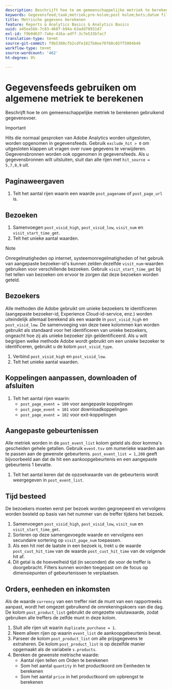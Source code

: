 ```yaml
---
description: Beschrijft hoe te om gemeenschappelijke metriek te berekenen gebruikend gegevensvoer.
keywords: Gegevensfeed;taak;metriek;pre-kolom;post kolom;bots;datum filteren;gebeurtenistekenreeks;common;formules
title: Metrische gegevens berekenen
feature: Reports & Analytics Basics & Analytics Basics
uuid: a45ea5bb-7c83-468f-b94a-63add78931d7
exl-id: f9b0d637-7a6e-416a-adff-3c7e533bfac7
translation-type: tm+mt
source-git-commit: f9b5380cfb2cdfe1827b8ee70f60c65ff5004b48
workflow-type: tm+mt
source-wordcount: '462'
ht-degree: 0%

---
```


# Gegevensfeeds gebruiken om algemene metriek te berekenen

Beschrijft hoe te om gemeenschappelijke metriek te berekenen gebruikend gegevensvoer.

>[!IMPORTANT]
>
>Hits die normaal gesproken van Adobe Analytics worden uitgesloten, worden opgenomen in gegevensfeeds. Gebruik `exclude_hit > 0` om uitgesloten klappen uit vragen over ruwe gegevens te verwijderen. Gegevensbronnen worden ook opgenomen in gegevensfeeds. Als u gegevensbronnen wilt uitsluiten, sluit dan alle rijen met `hit_source = 5,7,8,9` uit.

## Paginaweergaven

1. Telt het aantal rijen waarin een waarde `post_pagename` of `post_page_url` is.

## Bezoeken

1. Samenvoegen `post_visid_high`, `post_visid_low`, `visit_num` en `visit_start_time_gmt`.
1. Telt het unieke aantal waarden.

>[!NOTE]
>
>Onregelmatigheden op internet, systeemonregelmatigheden of het gebruik van aangepaste bezoeker-id&#39;s kunnen zelden dezelfde `visit_num`-waarden gebruiken voor verschillende bezoeken. Gebruik `visit_start_time_gmt` bij het tellen van bezoeken om ervoor te zorgen dat deze bezoeken worden geteld.

## Bezoekers

Alle methoden die Adobe gebruikt om unieke bezoekers te identificeren (aangepaste bezoeker-id, Experience Cloud-id-service, enz.) worden uiteindelijk allemaal berekend als een waarde in `post_visid_high` en `post_visid_low`. De samenvoeging van deze twee kolommen kan worden gebruikt als standaard voor het identificeren van unieke bezoekers, ongeacht hoe zij als unieke bezoeker zijn geïdentificeerd. Als u wilt begrijpen welke methode Adobe wordt gebruikt om een unieke bezoeker te identificeren, gebruikt u de kolom `post_visid_type`.

1. Verbind `post_visid_high` en `post_visid_low`.
2. Telt het unieke aantal waarden.

## Koppelingen aanpassen, downloaden of afsluiten

1. Telt het aantal rijen waarin:
   * `post_page_event = 100` voor aangepaste koppelingen
   * `post_page_event = 101` voor downloadkoppelingen
   * `post_page_event = 102` voor exit-koppelingen

## Aangepaste gebeurtenissen

Alle metriek worden in de `post_event_list` kolom geteld als door komma&#39;s gescheiden gehele getallen. Gebruik `event.tsv` om numerieke waarden aan te passen aan de gewenste gebeurtenis. `post_event_list = 1,200` geeft bijvoorbeeld aan dat de hit een aankoopgebeurtenis en een aangepaste gebeurtenis 1 bevatte.

1. Telt het aantal keren dat de opzoekwaarde van de gebeurtenis wordt weergegeven in `post_event_list`.

## Tijd besteed

De bezoekers moeten eerst per bezoek worden gegroepeerd en vervolgens worden besteld op basis van het nummer van de treffer tijdens het bezoek.

1. Samenvoegen `post_visid_high`, `post_visid_low`, `visit_num` en `visit_start_time_gmt`.
2. Sorteren op deze samengevoegde waarde en vervolgens een secundaire sortering op `visit_page_num` toepassen.
3. Als een hit niet de laatste in een bezoek is, trekt u de waarde `post_cust_hit_time` van de waarde `post_cust_hit_time` van de volgende hit af.
4. Dit getal is de hoeveelheid tijd (in seconden) die voor de treffer is doorgebracht. Filters kunnen worden toegepast om de focus op dimensiepunten of gebeurtenissen te verplaatsen.

## Orders, eenheden en inkomsten

Als de waarde `currency` van een treffer niet de munt van een rapportreeks aanpast, wordt het omgezet gebruikend de omrekeningskoers van die dag. De kolom `post_product_list` gebruikt de omgezette valutawaarde, zodat gebruiken alle treffers de zelfde munt in deze kolom.

1. Sluit alle rijen uit waarin `duplicate_purchase = 1`.
2. Neem alleen rijen op waarin `event_list` de aankoopgebeurtenis bevat.
3. Parseer de kolom `post_product_list` om alle prijsgegevens te extraheren. De kolom `post_product_list` is op dezelfde manier opgemaakt als de variabele `s.products`.
4. Bereken de gewenste metrische waarde:
   * Aantal rijen tellen om Orden te berekenen
   * Som het aantal `quantity` in het productkoord om Eenheden te berekenen
   * Som het aantal `price` in het productkoord om opbrengst te berekenen
